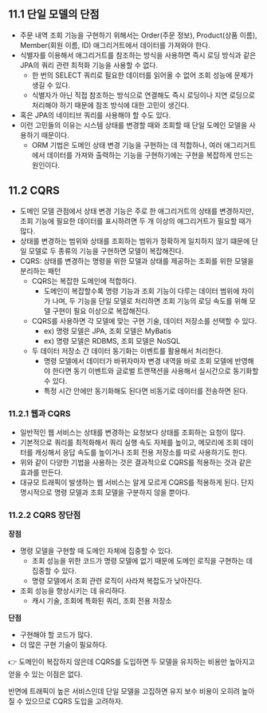 ## 11.1 단일 모델의 단점

- 주문 내역 조회 기능을 구현하기 위해서는 Order(주문 정보), Product(상품 이름), Member(회원 이름, ID) 애그리거트에서 데이터를 가져와야 한다.
- 식별자를 이용해서 애그리거트를 참조하는 방식을 사용하면 즉시 로딩 방식과 같은 JPA의 쿼리 관련 최적화 기능을 사용할 수 없다.
    - 한 번의 SELECT 쿼리로 필요한 데이터를 읽어올 수 없어 조회 성능에 문제가 생길 수 있다.
    - 식별자가 아닌 직접 참조하는 방식으로 연결해도 즉시 로딩이나 지연 로딩으로 처리해야 하기 때문에 참조 방식에 대한 고민이 생긴다.
- 혹은 JPA의 네이티브 쿼리를 사용해야 할 수도 있다.
- 이런 고민들의 이유는 시스템 상태를 변경할 때와 조회할 때 단일 도메인 모델을 사용하기 때문이다.
    - ORM 기법은 도메인 상태 변경 기능을 구현하는 데 적합하나, 여러 애그리거트에서 데이터를 가져와 출력하는 기능을 구현하기에는 구현을 복잡하게 만드는 원인이다.

## 11.2 CQRS

- 도메인 모델 관점에서 상태 변경 기능은 주로 한 애그리거트의 상태를 변경하지만, 조회 기능에 필요한 데이터를 표시하려면 두 개 이상의 애그리거트가 필요할 때가 많다.
- 상태를 변경하는 범위와 상태를 조회하는 범위가 정확하게 일치하지 않기 떄문에 단일 모델로 두 종류의 기능을 구현하면 모델이 복잡해진다.
- CQRS: 상태를 변경하는 명령을 위한 모델과 상태를 제공하는 조회를 위한 모델을 분리하는 패턴
    - CQRS는 복잡한 도메인에 적합하다.
        - 도메인이 복잡할수록 명령 기능과 조회 기능이 다루는 데이터 범위에 차이가 나며, 두 기능을 단일 모델로 처리하면 조회 기능의 로딩 속도를 위해 모델 구현이 필요 이상으로 복잡해진다.
    - CQRS를 사용하면 각 모델에 맞는 구현 기술, 데이터 저장소를 선택할 수 있다.
        - ex) 명령 모델은 JPA, 조회 모델은 MyBatis
        - ex) 명령 모델은 RDBMS, 조회 모델은 NoSQL
    - 두 데이터 저장소 간 데이터 동기화는 이벤트를 활용해서 처리한다.
        - 명령 모델에서 데이터가 바뀌자마자 변경 내역을 바로 조회 모델에 반영해야 한다면 동기 이벤트와 글로벌 트랜잭션을 사용해서 실시간으로 동기화할 수 있다.
        - 특정 시간 안에만 동기화해도 된다면 비동기로 데이터를 전송하면 된다.

### 11.2.1 웹과 CQRS

- 일반적인 웹 서비스는 상태를 변경하는 요청보다 상태를 조회하는 요청이 많다.
- 기본적으로 쿼리를 최적화해서 쿼리 실행 속도 자체를 높이고, 메모리에 조회 데이터를 캐싱해서 응답 속도를 높이거나 조회 전용 저장소를 따로 사용하기도 한다.
- 위와 같이 다양한 기법을 사용하는 것은 결과적으로 CQRS를 적용하는 것과 같은 효과를 만든다.
- 대규모 트래픽이 발생하는 웹 서비스는 알게 모르게 CQRS를 적용하게 된다. 단지 명시적으로 명령 모델과 조회 모델을 구분하지 않을 뿐이다.

### 11.2.2 CQRS 장단점

**장점**

- 명령 모델을 구현할 때 도메인 자체에 집중할 수 있다.
    - 조회 성능을 위한 코드가 명령 모델에 없기 때문에 도메인 로직을 구현하는 데 집중할 수 있다.
    - 명령 모델에서 조회 관련 로직이 사라져 복잡도가 낮아진다.
- 조회 성능을 향상시키는 데 유리하다.
    - 캐시 기술, 조회에 특화된 쿼리, 조회 전용 저장소

**단점**

- 구현해야 할 코드가 많다.
- 더 많은 구현 기술이 필요하다.

👉 도메인이 복잡하지 않은데 CQRS를 도입하면 두 모델을 유지하는 비용만 높아지고 얻을 수 있는 이점은 없다.

반면에 트래픽이 높은 서비스인데 단일 모델을 고집하면 유지 보수 비용이 오히려 높아질 수 있으므로 CQRS 도입을 고려하자.